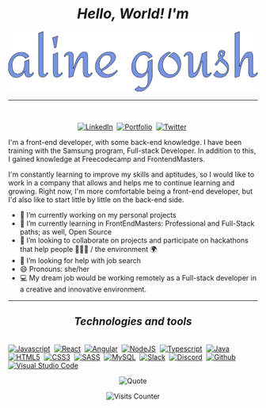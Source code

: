 # <div align="center">*Hello, World! I'm*</div>  

<body>
 <div align="center">
<img src="title.svg" alt="css-in-readme">
</div>
 
---
 
<br>
<p align="center">
<a href="https://www.linkedin.com/in/ali-goush/"><img src="https://img.shields.io/badge/LinkedIn-0e76a8?style=flat&logo=linkedin&logoColor=white" alt="LinkedIn" /></a>&nbsp;
<a href="https://aligoush.github.io/"><img src="https://img.shields.io/badge/PORTFOLIO-hotpink?style=flat&logoColor=white" alt="Portfolio" /></a>&nbsp;
<a href="https://twitter.com/AltynGoush"><img src="https://img.shields.io/badge/Twitter-1DA1F2?style=flat&logo=twitter&logoColor=white" alt="Twitter" /></a>&nbsp;
</p>



<p> I'm a front-end developer, with some back-end knowledge.
I have been training with the Samsung program, Full-stack Developer. In addition to this, I gained knowledge at Freecodecamp and FrontendMasters.

I'm constantly learning to improve my skills and aptitudes, so I would like to work in a company that allows and helps me to continue learning and growing. Right now, I'm more comfortable being a front-end developer, but I'd also like to start little by little on the back-end side.



- 🔭 I’m currently working on my personal projects
- 🌱 I’m currently learning in FrontEndMasters: Professional and Full-Stack paths; as well, Open Source
- 👯 I’m looking to collaborate on projects and participate on hackathons that help people :people_holding_hands: / the environment :earth_africa:
- 🤔 I’m looking for help with job search
- 😄 Pronouns: she/her
- :computer: My dream job would be working remotely as a Full-stack developer in a creative and innovative environment.
<!--- 📫 How to reach me: [@AltynGoush](https://twitter.com/AltynGoush) -->


---



## <div align="center">*Technologies and tools*</div>
\
<a href="https://www.javascript.com/"><img src="https://img.shields.io/badge/JavaScript-F7DF1E?style=for-the-flat&logo=javascript&logoColor=black" alt="Javascript" /></a>&nbsp;
<a href="https://reactjs.org/"><img src="https://img.shields.io/badge/React-20232A?style=for-the-flat&logo=react&logoColor=61DAFB" alt="React" /></a>&nbsp;
<a href="https://angular.io/"><img src="https://img.shields.io/badge/Angular-DD0031?style=for-the-flat&logo=angular&logoColor=white" alt="Angular" /></a>&nbsp;
<a href="https://nodejs.org/en/"><img src="https://img.shields.io/badge/Node.js-43853D?style=for-the-flat&logo=node.js&logoColor=white" alt="NodeJS" /></a>&nbsp;
<a href="https://www.typescriptlang.org/"><img src="https://img.shields.io/badge/TypeScript-007ACC?style=for-the-flat&logo=typescript&logoColor=white" alt="Typescript" /></a>&nbsp;
<a href="https://www.java.com/en/"><img src="https://img.shields.io/badge/Java-ED8B00?style=for-the-flat&logo=java&logoColor=white" alt="Java" /></a>&nbsp;
<a href="https://dev.w3.org/html5/html-author/"><img src="https://img.shields.io/badge/HTML5-E34F26?style=for-the-flat&logo=html5&logoColor=white" alt="HTML5" /></a>&nbsp;
<a href="https://www.w3.org/TR/2001/WD-css3-roadmap-20010523/"><img src="https://img.shields.io/badge/CSS3-1572B6?style=for-the-flat&logo=css3&logoColor=white" alt="CSS3" /></a>&nbsp;
<a href="https://sass-lang.com/"><img src="https://img.shields.io/badge/Sass-CC6699?style=for-the-flat&logo=sass&logoColor=white" alt="SASS" /></a>&nbsp;
<a href="https://www.mysql.com/"><img src="https://img.shields.io/badge/MySQL-00000F?style=for-the-flat&logo=mysql&logoColor=white" alt="MySQL" /></a>&nbsp;
<a href="https://slack.com/"><img src="https://img.shields.io/badge/Slack-4A154B?style=for-the-flat&logo=slack&logoColor=white" alt="Slack" /></a>&nbsp;
<a href="https://discord.com/"><img src="https://img.shields.io/badge/Discord-7289DA?style=for-the-flat&logo=discord&logoColor=white" alt="Discord" /></a>&nbsp;
<a href="https://github.com/"><img src="https://img.shields.io/badge/GitHub-100000?style=for-the-flat&logo=github&logoColor=white" alt="Github" /></a>&nbsp;
<a href="https://code.visualstudio.com/"><img src="https://img.shields.io/badge/VScode-0078d7?style=for-the-flat&logo=visualstudiocode&logoColor=white" alt="Visual Studio Code" /></a>&nbsp;


<div align="center">
 
 ![Quote](https://github-readme-quotes.herokuapp.com/quote?quoteCategory=motivational&theme=dark&animation=grow_out_in)
 
</div>

<div align="center">
<img src="https://badges.pufler.dev/visits/aligoush/aligoush" 
alt="Visits Counter" />
</div>
</body>
